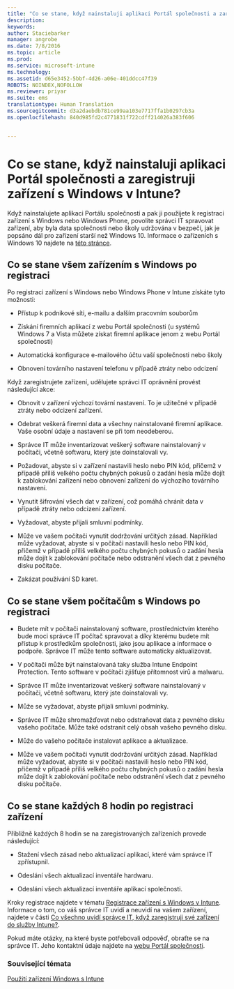 ```yaml
---
title: "Co se stane, když nainstaluji aplikaci Portál společnosti a zaregistruji zařízení s Windows v Intune? | Microsoft Intune"
description: 
keywords: 
author: Staciebarker
manager: angrobe
ms.date: 7/8/2016
ms.topic: article
ms.prod: 
ms.service: microsoft-intune
ms.technology: 
ms.assetid: d65e3452-5bbf-4d26-a06e-401ddcc47f39
ROBOTS: NOINDEX,NOFOLLOW
ms.reviewer: priyar
ms.suite: ems
translationtype: Human Translation
ms.sourcegitcommit: d3a2daebdb781ce99aa103e7717ffa1b0297cb3a
ms.openlocfilehash: 840d985fd2c4771831f722cdff214026a383f606


---
```



# Co se stane, když nainstaluji aplikaci Portál společnosti a zaregistruji zařízení s Windows v Intune?

Když nainstalujete aplikaci Portálu společnosti a pak ji použijete k registraci zařízení s Windows nebo Windows Phone, povolíte správci IT spravovat zařízení, aby byla data společnosti nebo školy udržována v bezpečí, jak je popsáno dál pro zařízení starší než Windows 10. Informace o zařízeních s Windows 10 najdete na [této stránce](what-happens-if-you-install-the-company-portal-app-and-enroll-your-device-in-intune-windows10.md).

## Co se stane všem zařízením s Windows po registraci
Po registraci zařízení s Windows nebo Windows Phone v Intune získáte tyto možnosti:

-   Přístup k podnikové síti, e-mailu a dalším pracovním souborům

-   Získání firemních aplikací z webu Portál společnosti (u systémů Windows 7 a Vista můžete získat firemní aplikace jenom z webu Portál společnosti)

-   Automatická konfigurace e-mailového účtu vaší společnosti nebo školy

-   Obnovení továrního nastavení telefonu v případě ztráty nebo odcizení

Když zaregistrujete zařízení, udělujete správci IT oprávnění provést následující akce:

-   Obnovit v zařízení výchozí tovární nastavení. To je užitečné v případě ztráty nebo odcizení zařízení.

-   Odebrat veškerá firemní data a všechny nainstalované firemní aplikace. Vaše osobní údaje a nastavení se při tom neodeberou.

-   Správce IT může inventarizovat veškerý software nainstalovaný v počítači, včetně softwaru, který jste doinstalovali vy.

-   Požadovat, abyste si v zařízení nastavili heslo nebo PIN kód, přičemž v případě příliš velkého počtu chybných pokusů o zadání hesla může dojít k zablokování zařízení nebo obnovení zařízení do výchozího továrního nastavení.

-   Vynutit šifrování všech dat v zařízení, což pomáhá chránit data v případě ztráty nebo odcizení zařízení.

-   Vyžadovat, abyste přijali smluvní podmínky.

-   Může ve vašem počítači vynutit dodržování určitých zásad. Například může vyžadovat, abyste si v počítači nastavili heslo nebo PIN kód, přičemž v případě příliš velkého počtu chybných pokusů o zadání hesla může dojít k zablokování počítače nebo odstranění všech dat z pevného disku počítače.

-   Zakázat používání SD karet.

## Co se stane všem počítačům s Windows po registraci

-  Budete mít v počítači nainstalovaný software, prostřednictvím kterého bude moci správce IT počítač spravovat a díky kterému budete mít přístup k prostředkům společnosti, jako jsou aplikace a informace o podpoře. Správce IT může tento software automaticky aktualizovat.

-  V počítači může být nainstalovaná taky služba Intune Endpoint Protection. Tento software v počítači zjišťuje přítomnost virů a malwaru.

-  Správce IT může inventarizovat veškerý software nainstalovaný v počítači, včetně softwaru, který jste doinstalovali vy.

-  Může se vyžadovat, abyste přijali smluvní podmínky.

-  Správce IT může shromažďovat nebo odstraňovat data z pevného disku vašeho počítače. Může také odstranit celý obsah vašeho pevného disku.

-  Může do vašeho počítače instalovat aplikace a aktualizace.

-  Může ve vašem počítači vynutit dodržování určitých zásad. Například může vyžadovat, abyste si v počítači nastavili heslo nebo PIN kód, přičemž v případě příliš velkého počtu chybných pokusů o zadání hesla může dojít k zablokování počítače nebo odstranění všech dat z pevného disku počítače.


## Co se stane každých 8 hodin po registraci zařízení
Přibližně každých 8 hodin se na zaregistrovaných zařízeních provede následující:

-   Stažení všech zásad nebo aktualizací aplikací, které vám správce IT zpřístupnil.

-   Odeslání všech aktualizací inventáře hardwaru.

-   Odeslání všech aktualizací inventáře aplikací společnosti.

Kroky registrace najdete v tématu [Registrace zařízení s Windows v Intune](enroll-your-device-in-intune-windows.md). Informace o tom, co váš správce IT uvidí a neuvidí na vašem zařízení, najdete v části [Co všechno uvidí správce IT, když zaregistruji své zařízení do služby Intune?](what-can-your-it-administrator-see-when-you-enroll-your-device-in-intune-windows.md).

Pokud máte otázky, na které byste potřebovali odpověď, obraťte se na správce IT. Jeho kontaktní údaje najdete na [webu Portál společnosti](http://portal.manage.microsoft.com).

### Související témata
[Použití zařízení Windows s Intune](using-your-windows-device-with-intune.md)



<!--HONumber=Aug16_HO4-->


